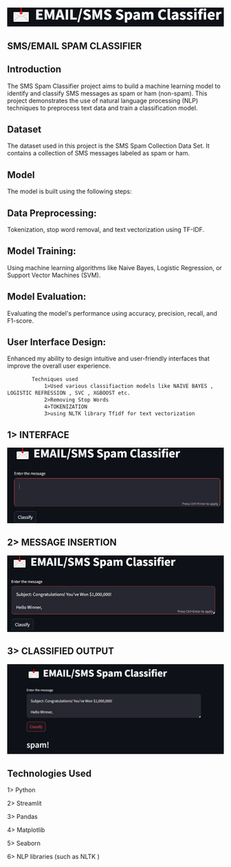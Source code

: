 





![Logo](https://github.com/1LAV1/SMS-EMAIL-SPAM-PREDICTER/blob/main/photoassets/Screenshot%202024-07-10%20030132.png?raw=true)


## SMS/EMAIL SPAM CLASSIFIER

## Introduction
The SMS Spam Classifier project aims to build a machine learning model to identify and classify SMS messages as spam or ham (non-spam). This project demonstrates the use of natural language processing (NLP) techniques to preprocess text data and train a classification model.


## Dataset
The dataset used in this project is the SMS Spam Collection Data Set. It contains a collection of SMS messages labeled as spam or ham.


## Model
The model is built using the following steps:





## Data Preprocessing: 
Tokenization, stop word removal, and text vectorization using TF-IDF.
## Model Training:
 Using machine learning algorithms like Naive Bayes, Logistic Regression, or Support Vector Machines (SVM).


## Model Evaluation:
Evaluating the model's performance using accuracy, precision, recall, and F1-score.


## User Interface Design: 
Enhanced my ability to design intuitive and user-friendly interfaces that improve the overall user experience.

            Techniques used  
                1>Used various classifiaction models like NAIVE BAYES , LOGISTIC REFRESSION , SVC , XGBOOST etc.
                2>Removing Stop Words
                4>TOKENIZATION 
                3>using NLTK library Tfidf for text vectorization
                







## 1> INTERFACE

![App Screenshot](https://github.com/1LAV1/SMS-EMAIL-SPAM-PREDICTER/blob/main/photoassets/textarea.png?raw=true)


## 2> MESSAGE INSERTION

![App Screenshot](https://github.com/1LAV1/SMS-EMAIL-SPAM-PREDICTER/blob/main/photoassets/before_prediction.png?raw=true)


## 3> CLASSIFIED OUTPUT

![App Screenshot](https://github.com/1LAV1/SMS-EMAIL-SPAM-PREDICTER/blob/main/photoassets/predicted.png?raw=true)












## Technologies Used

1> Python

2> Streamlit

3> Pandas

4> Matplotlib

5> Seaborn

6> NLP libraries (such as NLTK )
        
